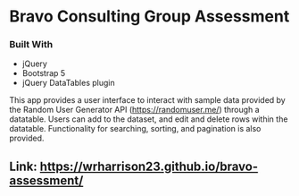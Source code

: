 # Bravo Consulting Group Assessment
### Built With
* jQuery
* Bootstrap 5
* jQuery DataTables plugin

<!-- ABOUT THE PROJECT -->
This app provides a user interface to interact with sample data provided by the Random User Generator API (https://randomuser.me/) through a datatable. 
Users can add to the dataset, and edit and delete rows within the datatable. Functionality for searching, sorting, and pagination is also provided. 


## Link: https://wrharrison23.github.io/bravo-assessment/
